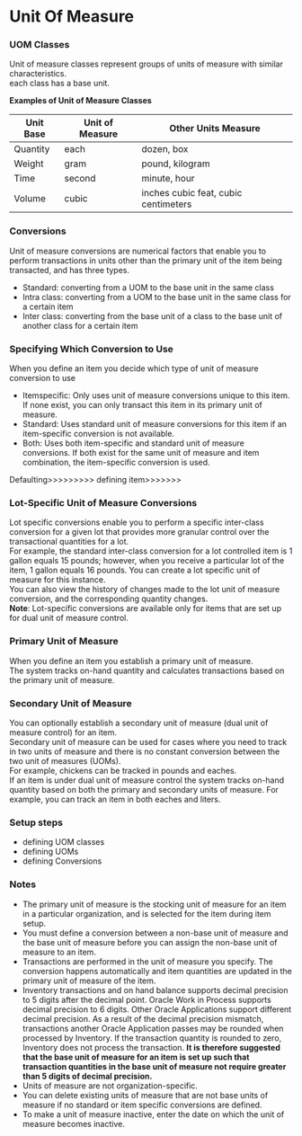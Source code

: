 # Unit Of Measure
### UOM Classes
Unit of measure classes represent groups of units of measure with similar characteristics.  
each class has a base unit.

**Examples of Unit of Measure Classes**  

Unit Base | Unit of Measure |Other Units Measure
----------|-----------------|-------------------
Quantity  | each            | dozen, box
Weight    | gram            | pound, kilogram
Time      | second          | minute, hour
Volume    | cubic           | inches cubic feat, cubic centimeters


### Conversions
Unit of measure conversions are numerical factors that enable you to perform
transactions in units other than the primary unit of the item being transacted, and has three types.

- Standard: converting from a UOM to the base unit in the same class
- Intra class: converting from a UOM to the base unit in the same class for a certain item
- Inter class: converting from the base unit of a class to the base unit of another class for a certain item

### Specifying Which Conversion to Use
When you define an item you decide which type of unit of measure conversion to use

- Itemspecific: Only uses unit of measure conversions unique to this item. If none exist,
you can only transact this item in its primary unit of measure.
- Standard: Uses standard unit of measure conversions for this item if an item-specific
conversion is not available.
- Both: Uses both item-specific and standard unit of measure conversions. If both exist
for the same unit of measure and item combination, the item-specific conversion is
used.

Defaulting>>>>>>>>> defining item>>>>>>>

### Lot-Specific Unit of Measure Conversions
Lot specific conversions enable you to perform a specific inter-class conversion for a
given lot that provides more granular control over the transactional quantities for a lot.  
For example, the standard inter-class conversion for a lot controlled item is 1 gallon
equals 15 pounds; however, when you receive a particular lot of the item, 1 gallon
equals 16 pounds. You can create a lot specific unit of measure for this instance.  
You can also view the history of changes made to the lot unit of measure conversion,
and the corresponding quantity changes.  
**Note**: Lot-specific conversions are available only for items that are set
up for dual unit of measure control.

### Primary Unit of Measure
When you define an item you establish a primary unit of measure.  
The system tracks on-hand quantity and calculates transactions based on the primary unit of measure.  
### Secondary Unit of Measure  
You can optionally establish a secondary unit of measure (dual unit of measure control) for an item.   
Secondary unit of measure can be used for cases where you need to track in two units of measure and there is no constant conversion between the two unit of measures (UOMs).  
For example, chickens can be tracked in pounds and eaches.   
If an item is under dual unit of measure control the system tracks on-hand quantity based on both the primary and secondary units of measure. For example, you can track an item in both eaches and liters.


### Setup steps
- defining UOM classes
- defining UOMs
- defining Conversions

### Notes
- The primary unit of measure is the stocking unit of measure for an item in a particular
organization, and is selected for the item during item setup.
- You must define a conversion between a non-base unit of measure and the base unit of
measure before you can assign the non-base unit of measure to an item.
- Transactions are performed in the unit of measure you specify. The conversion happens
automatically and item quantities are updated in the primary unit of measure of the
item.
- Inventory transactions and on hand balance supports decimal precision to 5 digits after the decimal point. Oracle Work in Process supports decimal precision to 6 digits. Other Oracle
Applications support different decimal precision. As a result of the
decimal precision mismatch, transactions another Oracle Application
passes may be rounded when processed by Inventory. If the transaction
quantity is rounded to zero, Inventory does not process the transaction.
**It is therefore suggested that the base unit of measure for an item is set
up such that transaction quantities in the base unit of measure not
require greater than 5 digits of decimal precision.**
- Units of measure are not organization-specific.
- You can delete existing units of measure that are not base units of measure if no
standard or item specific conversions are defined.
- To make a unit of measure inactive, enter the date on which the unit of measure becomes inactive.